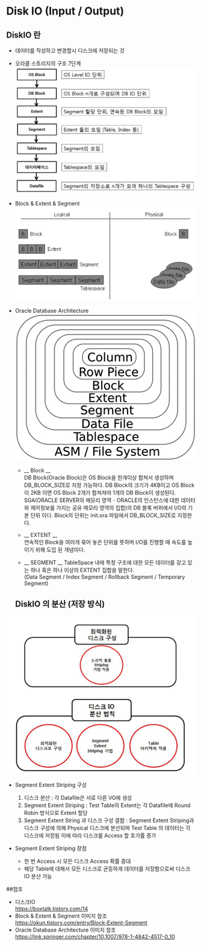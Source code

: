 
# Disk IO (Input / Output)

   ## DiskIO 란
    
   * 데이터를 작성하고 변경할시 디스크에 저장되는 것
      
* 오라클 스토리지의 구조 7단계  
![OracleStorage](../image/OracleStorage.PNG)  

* Block & Extent & Segment  
![databasewithoracle1](../image/databasewithoracle1.PNG)  

* Oracle Database Architecture  
![databasewithoracle2](../image/databasewithoracle2.jpg)  

    - __ Block __  
    DB Block(Oracle Block)은 OS Block을 한개이상 합쳐서 생성하며 DB_BLOCK_SIZE로 지정 가능하다.
    DB Block의 크기가 4KB이고 OS Block이 2KB 이면 OS Block 2개가 합쳐져야 1개의 DB Block이 생성된다.  
    SGA(ORACLE SERVER의 메모리 영역 - ORACLE의 인스턴스에 대한 데이터와 제어정보를 가지는 공유 메모리 영역의 집합)의 DB 블록 버퍼에서 I/O의 기본 단위 이다.
    Block의 단위는 init.ora 파일에서 DB_BLOCK_SIZE로 지정한다.
        
    - __ EXTENT __  
    연속적인 Block을 여러개 묶어 놓은 단위를 뜻하며 I/O를 진행할 때 속도를 높이기 위해 도입 된 개념이다.
       
    - __ SEGMENT __
    TableSpace 내에 특정 구조에 대한 모든 데이터를 갖고 있는 하나 혹은 하나 이상의 EXTENT 집합을 말한다.  
    (Data Segment / Index Segment / Rollback Segment / Temporary Segment)

    ## DiskIO 의 분산 (저장 방식)
    
![diskioseperate](../image/diskioseperate.jpg)  

- Segment Extent Striping 구성  
    1. 디스크 분산 : 각 Datafile은 서로 다른 VG에 생성  
    2. Segment Extent Striping : Test Table의 Extent는 각 Datafile에 Round Robin 방식으로 Extent 할당
    3. Segment Extent String 과 디스크 구성 결합 : Segment Extent Striping과 디스크 구성에 의해 Physical 디스크에 분산되며 Test Table 의 데이터는 각 디스크에 저장됨 이에 따라 디스크를 Access 할 호가률 증가
        
- Segment Extent Striping 장점  
    * 한 번 Access 시 모든 디스크 Access 확률 증대
    * 해당 Table에 대해서 모든 디스크로 균등하게 데이터를 저장함으로써 디스크 IO 분산 가능
        
        

##참조

* 디스크IO  
https://boxtalk.tistory.com/14
* Block & Extent & Segment 이미지 참조  
https://okun.tistory.com/entry/Block-Extent-Segment
* Oracle Database Architecture 이미지 참조  
https://link.springer.com/chapter/10.1007/978-1-4842-4517-0_10
